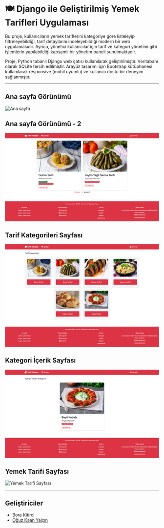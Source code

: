 # 🍽️ Django ile Geliştirilmiş Yemek Tarifleri Uygulaması

Bu proje, kullanıcıların yemek tariflerini kategoriye göre listeleyip filtreleyebildiği, tarif detaylarını inceleyebildiği modern bir web uygulamasıdır. Ayrıca, yönetici kullanıcılar için tarif ve kategori yönetimi gibi işlemlerin yapılabildiği kapsamlı bir yönetim paneli sunulmaktadır.

Proje, Python tabanlı Django web çatısı kullanılarak geliştirilmiştir. Veritabanı olarak SQLite tercih edilmiştir. Arayüz tasarımı için Bootstrap kütüphanesi kullanılarak responsive (mobil uyumlu) ve kullanıcı dostu bir deneyim sağlanmıştır.

----

## Ana sayfa Görünümü

![Ana sayfa](images/1.png)

## Ana sayfa Görünümü - 2

![Ana sayfa2](images/2.png)

## Tarif Kategorileri Sayfası

![Tarif Kategorileri](images/3.png)

## Kategori İçerik Sayfası

![Kategori İçerik Sayfası](images/4.png)

## Yemek Tarifi Sayfası

![Yemek Tarifi Sayfası](images/5.png)

----

## Geliştiriciler

- [Bora Kitirci](https://github.com/bboraki)
- [Oğuz Kaan Yalçın](https://github.com/oguzkaanyalcin)
